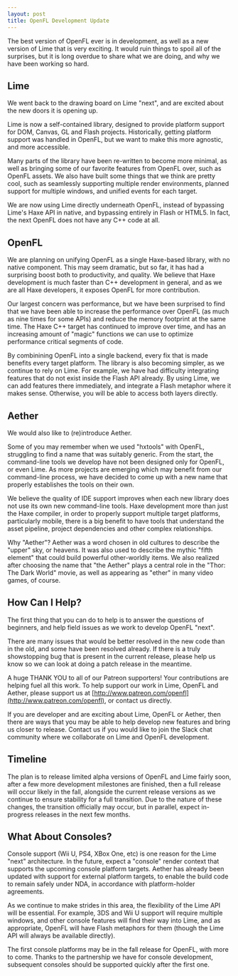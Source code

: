 ```yaml
---
layout: post
title: OpenFL Development Update
---
```

The best version of OpenFL ever is in development, as well as a new version of Lime that is very exciting. It would ruin things to spoil all of the surprises, but it is long overdue to share what we are doing, and why we have been working so hard.

## Lime

We went back to the drawing board on Lime "next", and are excited about the new doors it is opening up.

Lime is now a self-contained library, designed to provide platform support for DOM, Canvas, GL and Flash projects. Historically, getting platform support was handled in OpenFL, but we want to make this more agnostic, and more accessible.

Many parts of the library have been re-written to become more minimal, as well as bringing some of our favorite features from OpenFL over, such as OpenFL assets. We also have built some things that we think are pretty cool, such as seamlessly supporting multiple render environments, planned support for multiple windows, and unified events for each target. 

We are now using Lime directly underneath OpenFL, instead of bypassing Lime's Haxe API in native, and bypassing entirely in Flash or HTML5. In fact, the next OpenFL does not have any C++ code at all.

## OpenFL

We are planning on unifying OpenFL as a single Haxe-based library, with no native component. This may seem dramatic, but so far, it has had a surprising boost both to productivity, and quality. We believe that Haxe development is much faster than C++ development in general, and as we are all Haxe developers, it exposes OpenFL for more contribution.

Our largest concern was performance, but we have been surprised to find that we have been able to increase the performance over OpenFL (as much as nine times for some APIs) and reduce the memory footprint at the same time. The Haxe C++ target has continued to improve over time, and has an increasing amount of "magic" functions we can use to optimize performance critical segments of code.

By combinining OpenFL into a single backend, every fix that is made benefits every target platform. The library is also becoming simpler, as we continue to rely on Lime. For example, we have had difficulty integrating features that do not exist inside the Flash API already. By using Lime, we can add features there immediately, and integrate a Flash metaphor where it makes sense. Otherwise, you will be able to access both layers directly.

## Aether

We would also like to (re)introduce Aether.

Some of you may remember when we used "hxtools" with OpenFL, struggling to find a name that was suitably generic. From the start, the command-line tools we develop have not been designed only for OpenFL, or even Lime. As more projects are emerging which may benefit from our command-line process, we have decided to come up with a new name that properly establishes the tools on their own.

We believe the quality of IDE support improves when each new library does not use its own new command-line tools. Haxe development more than just the Haxe compiler, in order to properly support multiple target platforms, particularly mobile, there is a big benefit to have tools that understand the asset pipeline, project dependencies and other complex relationships.

Why "Aether"? Aether was a word chosen in old cultures to describe the "upper" sky, or heavens. It was also used to describe the mythic "fifth element" that could build powerful other-worldly items. We also realized after choosing the name that "the Aether" plays a central role in the "Thor: The Dark World" movie, as well as appearing as "ether" in many video games, of course. 

## How Can I Help?

The first thing that you can do to help is to answer the questions of beginners, and help field issues as we work to develop OpenFL "next".

There are many issues that would be better resolved in the new code than in the old, and some have been resolved already. If there is a truly showstopping bug that is present in the current release, please help us know so we can look at doing a patch release in the meantime.

A huge THANK YOU to all of our Patreon supporters! Your contributions are helping fuel all this work. To help support our work in Lime, OpenFL and Aether, please support us at [http://www.patreon.com/openfl](http://www.patreon.com/openfl), or contact us directly.

If you are developer and are exciting about Lime, OpenFL or Aether, then there are ways that you may be able to help develop new features and bring us closer to release. Contact us if you would like to join the Slack chat community where we collaborate on Lime and OpenFL development.

## Timeline

The plan is to release limited alpha versions of OpenFL and Lime fairly soon, after a few more development milestones are finished, then a full release will occur likely in the fall, alongside the current release versions as we continue to ensure stability for a full transition. Due to the nature of these changes, the transition officially may occur, but in parallel, expect in-progress releases in the next few months.

## What About Consoles?

Console support (Wii U, PS4, XBox One, etc) is one reason for the Lime "next" architecture. In the future, expect a "console" render context that supports the upcoming console platform targets. Aether has already been updated with support for external platform targets, to enable the build code to remain safely under NDA, in accordance with platform-holder agreements.

As we continue to make strides in this area, the flexibility of the Lime API will be essential. For example, 3DS and Wii U support will require multiple windows, and other console features will find their way into Lime, and as appropriate, OpenFL will have Flash metaphors for them (though the Lime API will always be available directly).

The first console platforms may be in the fall release for OpenFL, with more to come. Thanks to the partnership we have for console development, subsequent consoles should be supported quickly after the first one.
